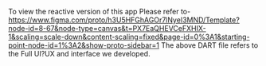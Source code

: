 To view the reactive version of this app Please refer to-
https://www.figma.com/proto/h3U5HFGhAGOr7lNyeI3MND/Template?node-id=8-67&node-type=canvas&t=PX7EaQHEVCeFXHIX-1&scaling=scale-down&content-scaling=fixed&page-id=0%3A1&starting-point-node-id=1%3A2&show-proto-sidebar=1
The above DART file refers to the Full UI?UX and interface we developed.
